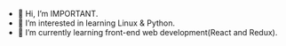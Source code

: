 - 👋 Hi, I’m IMPORTANT.
- 👀 I’m interested in learning Linux & Python.
- 🌱 I’m currently learning front-end web development(React and Redux).

<!---
Jaarabytes/Jaarabytes is a ✨ special ✨ repository because its `README.md` (this file) appears on your GitHub profile.
You can click the Preview link to take a look at your changes.
--->
